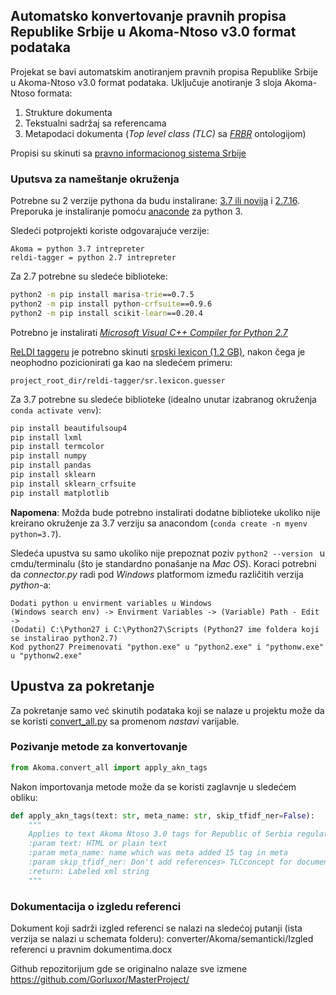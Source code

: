 ## Automatsko konvertovanje pravnih propisa Republike Srbije u Akoma-Ntoso v3.0 format podataka

Projekat se bavi automatskim anotiranjem pravnih propisa Republike Srbije u Akoma-Ntoso v3.0 format podataka. Uključuje anotiranje 3 sloja Akoma-Ntoso formata:
1. Strukture dokumenta
1. Tekstualni sadržaj sa referencama
1. Metapodaci dokumenta (_Top level class (TLC)_ sa [_FRBR_](https://www.oclc.org/research/activities/frbr.html) ontologijom)

Propisi su skinuti sa [pravno informacionog sistema Srbije](http://www.pravno-informacioni-sistem.rs/reg-search)

### Uputsva za nameštanje okruženja
Potrebne su 2 verzije pythona da budu instalirane: [3.7 ili novija](https://www.python.org/downloads/release/python-370/) i [2.7.16](https://www.python.org/downloads/release/python-2716/). 
Preporuka je instaliranje pomoću [anaconde](https://www.anaconda.com/distribution/) za python 3.

Sledeći potprojekti koriste odgovarajuće verzije:
```
Akoma = python 3.7 intrepreter
reldi-tagger = python 2.7 intrepreter
```

Za 2.7 potrebne su sledeće biblioteke:
```cmd
python2 -m pip install marisa-trie==0.7.5
python2 -m pip install python-crfsuite==0.9.6
python2 -m pip install scikit-learn==0.20.4
```
Potrebno je instalirati [_Microsoft Visual C++ Compiler for Python 2.7_](https://www.microsoft.com/en-us/download/details.aspx?id=44266)

[ReLDI taggeru](https://github.com/clarinsi/reldi-tagger) je potrebno skinuti [srpski lexicon (1.2 GB)](http://nlp.ffzg.hr/data/reldi/sr.lexicon.guesser), nakon čega je neophodno pozicionirati ga kao na sledećem primeru:
```
project_root_dir/reldi-tagger/sr.lexicon.guesser
```

Za 3.7 potrebne su sledeće biblioteke (idealno unutar izabranog okruženja `conda activate venv`):
```cmd
pip install beautifulsoup4
pip install lxml
pip install termcolor
pip install numpy
pip install pandas
pip install sklearn
pip install sklearn_crfsuite
pip install matplotlib
```
__Napomena__: Možda bude potrebno instalirati dodatne biblioteke ukoliko nije kreirano okruženje za 3.7 verziju sa anacondom (`conda create -n myenv python=3.7`).

Sledeća upustva su samo ukoliko nije prepoznat poziv `python2 --version ` u cmdu/terminalu (što je standardno ponašanje na _Mac OS_).
Koraci potrebni da _connector.py_ radi pod _Windows_ platformom između različitih verzija _python_-a:
```
Dodati python u envirment variables u Windows
(Windows search env) -> Envirment Variables -> (Variable) Path - Edit -> 
(Dodati) C:\Python27 i C:\Python27\Scripts (Python27 ime foldera koji se instalirao python2.7)
Kod python27 Preimenovati "python.exe" u "python2.exe" i "pythonw.exe" u "pythonw2.exe"
```

## Upustva za pokretanje

Za pokretanje samo već skinutih podataka koji se nalaze u projektu može da se koristi [convert_all.py]( https://github.com/Gorluxor/MasterProject/blob/master/converting_rs_legal_acts_to_akoma_ntoso/convert_all.py) sa promenom _nastavi_ varijable. 

### Pozivanje metode za konvertovanje
```python
from Akoma.convert_all import apply_akn_tags
```
Nakon importovanja metode može da se koristi zaglavnje u sledećem obliku:
```python
def apply_akn_tags(text: str, meta_name: str, skip_tfidf_ner=False):
    """
    Applies to text Akoma Ntoso 3.0 tags for Republic of Serbia regulations
    :param text: HTML or plain text
    :param meta_name: name which was meta added 15 tag in meta
    :param skip_tfidf_ner: Don't add references> TLCconcept for document and TLC for ner
    :return: Labeled xml string
    """
```

### Dokumentacija o izgledu referenci
Dokument koji sadrži izgled referenci se nalazi na sledećoj putanji (ista verzija se nalazi u schemata folderu):
converter/Akoma/semanticki/Izgled referenci u pravnim dokumentima.docx

Github repozitorijum gde se originalno nalaze sve izmene https://github.com/Gorluxor/MasterProject/
